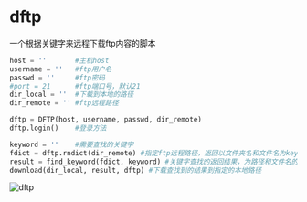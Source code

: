 dftp
====

一个根据关键字来远程下载ftp内容的脚本


```python
host = ''       #主机host
username = ''   #ftp用户名
passwd = ''     #ftp密码
#port = 21      #ftp端口号，默认21
dir_local = ''  #下载到本地的路径
dir_remote = '' #ftp远程路径

dftp = DFTP(host, username, passwd, dir_remote)
dftp.login()    #登录方法

keyword = ''    #需要查找的关键字
fdict = dftp.rndict(dir_remote) #指定ftp远程路径，返回以文件夹名和文件名为keys,路径为values的字典
result = find_keyword(fdict, keyword) #关键字查找的返回结果，为路径和文件名的list
download(dir_local, result, dftp) #下载查找到的结果到指定的本地路径
```

![dftp](http://blog-tdoly-com.u.qiniudn.com/@/github/dftp.png "dftp")

